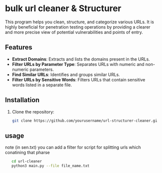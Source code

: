 # bulk url cleaner & Structurer

This program helps you clean, structure, and categorize various URLs. It is highly beneficial for penetration testing operations by providing a clearer and more precise view of potential vulnerabilities and points of entry.

## Features

- **Extract Domains**: Extracts and lists the domains present in the URLs.
- **Filter URLs by Parameter Type**: Separates URLs with numeric and non-numeric parameters.
- **Find Similar URLs**: Identifies and groups similar URLs.
- **Filter URLs by Sensitive Words**: Filters URLs that contain sensitive words listed in a separate file.

## Installation

1. Clone the repository:
   ```bash
   git clone https://github.com/yourusername/url-structurer-cleaner.git
## usage
note (in sen.txt) you can add a filter for script for splitting urls which conatining that pharse
```bash
   cd url-cleaner
   python3 main.py --file file_name.txt
